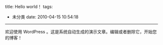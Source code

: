 title: Hello world！
tags:
  - 未分类
date: 2010-04-15 10:54:18
---

欢迎使用 WordPress 。这是系统自动生成的演示文章。编辑或者删除它，开始您的博客！